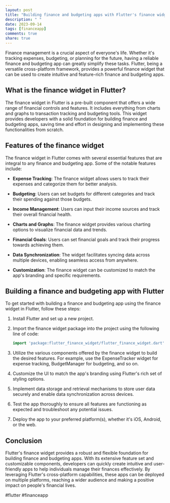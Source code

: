 ```yaml
---
layout: post
title: "Building finance and budgeting apps with Flutter's finance widget"
description: " "
date: 2023-09-14
tags: [financeapp]
comments: true
share: true
---
```


Finance management is a crucial aspect of everyone's life. Whether it's tracking expenses, budgeting, or planning for the future, having a reliable finance and budgeting app can greatly simplify these tasks. Flutter, being a versatile cross-platform framework, provides a powerful finance widget that can be used to create intuitive and feature-rich finance and budgeting apps. 

## What is the finance widget in Flutter?

The finance widget in Flutter is a pre-built component that offers a wide range of financial controls and features. It includes everything from charts and graphs to transaction tracking and budgeting tools. This widget provides developers with a solid foundation for building finance and budgeting apps, saving time and effort in designing and implementing these functionalities from scratch.

## Features of the finance widget

The finance widget in Flutter comes with several essential features that are integral to any finance and budgeting app. Some of the notable features include:

- **Expense Tracking**: The finance widget allows users to track their expenses and categorize them for better analysis.
  
- **Budgeting**: Users can set budgets for different categories and track their spending against those budgets.
  
- **Income Management**: Users can input their income sources and track their overall financial health.
  
- **Charts and Graphs**: The finance widget provides various charting options to visualize financial data and trends.
  
- **Financial Goals**: Users can set financial goals and track their progress towards achieving them.
  
- **Data Synchronization**: The widget facilitates syncing data across multiple devices, enabling seamless access from anywhere.
  
- **Customization**: The finance widget can be customized to match the app's branding and specific requirements.

## Building a finance and budgeting app with Flutter

To get started with building a finance and budgeting app using the finance widget in Flutter, follow these steps:

1. Install Flutter and set up a new project.
  
2. Import the finance widget package into the project using the following line of code:
  
   ```dart
   import 'package:flutter_finance_widget/flutter_finance_widget.dart';
   ```
  
3. Utilize the various components offered by the finance widget to build the desired features. For example, use the ExpenseTracker widget for expense tracking, BudgetManager for budgeting, and so on.
  
4. Customize the UI to match the app's branding using Flutter's rich set of styling options.
  
5. Implement data storage and retrieval mechanisms to store user data securely and enable data synchronization across devices.
  
6. Test the app thoroughly to ensure all features are functioning as expected and troubleshoot any potential issues.
  
7. Deploy the app to your preferred platform(s), whether it's iOS, Android, or the web.

## Conclusion

Flutter's finance widget provides a robust and flexible foundation for building finance and budgeting apps. With its extensive feature set and customizable components, developers can quickly create intuitive and user-friendly apps to help individuals manage their finances effectively. By leveraging Flutter's cross-platform capabilities, these apps can be deployed on multiple platforms, reaching a wider audience and making a positive impact on people's financial lives.

\#flutter #financeapp